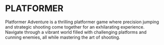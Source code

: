 # PLATFORMER
Platformer Adventure is a thrilling platformer game where precision jumping and strategic shooting come together for an exhilarating experience. Navigate through a vibrant world filled with challenging platforms and cunning enemies, all while mastering the art of shooting. 
